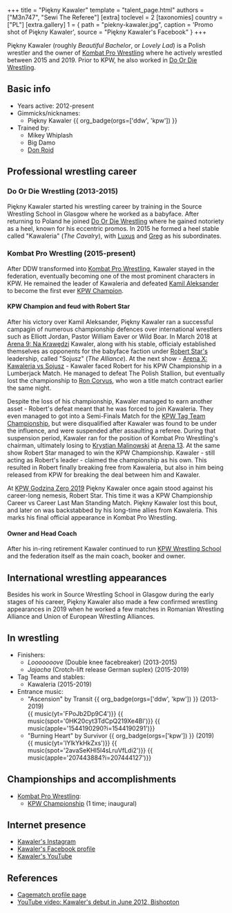 +++
title = "Piękny Kawaler"
template = "talent_page.html"
authors = ["M3n747", "Sewi The Referee"]
[extra]
toclevel = 2
[taxonomies]
country = ["PL"]
[extra.gallery]
1 = { path = "piekny-kawaler.jpg", caption = 'Promo shot of Piękny Kawaler', source = "Piękny Kawaler's Facebook" }
+++

Piękny Kawaler (roughly _Beautiful Bachelor_, or _Lovely Lad_) is a Polish wrestler and the owner of [Kombat Pro Wrestling](@/o/kpw.md) where he actively wrestled between 2015 and 2019. Prior to KPW, he also worked in [Do Or Die Wrestling](@/o/ddw.md).

## Basic info

* Years active: 2012-present
* Gimmicks/nicknames:
  - Piękny Kawaler {{ org_badge(orgs=['ddw', 'kpw']) }}
* Trained by:
  - Mikey Whiplash
  - Big Damo
  - [Don Roid](@/w/don-roid.md)

## Professional wrestling career

### Do Or Die Wrestling (2013-2015)

Piękny Kawaler started his wrestling career by training in the Source Wrestling School in Glasgow where he worked as a babyface.
After returning to Poland he joined [Do Or Die Wrestling](@/o/ddw.md) where he gained notoriety as a heel, known for his eccentric promos. In 2015 he formed a heel stable called "Kawaleria" (_The Cavalry_), with [Luxus](@/w/luxus.md) and [Greg](@/w/greg.md) as his subordinates.

### Kombat Pro Wrestling (2015-present)

After DDW transformed into [Kombat Pro Wrestling](@/o/kpw.md), Kawaler stayed in the federation, eventually becoming one of the most prominent characters in KPW. He remained the leader of Kawaleria and defeated [Kamil Aleksander](@/w/kamil-aleksander.md) to become the first ever [KPW Champion](@/c/kpw-championship.md).

#### KPW Champion and feud with Robert Star

After his victory over Kamil Aleksander, Piękny Kawaler ran a successful campagin of numerous championship defences over international wrestlers such as Elliott Jordan, Pastor William Eaver or Wild Boar. In March 2018 at [Arena 9: Na Krawędzi](@/e/kpw/2018-03-10-kpw-arena-9.md) Kawaler, along with his stable, officialy established themselves as opponents for the babyface faction under [Robert Star's](@/w/robert-star.md) leadership, called "Sojusz" (_The Alliance_). At the next show - [Arena X: Kawaleria vs Sojusz](@/e/kpw/2018-05-26-kpw-arena-x.md) - Kawaler faced Robert for his KPW Championship in a Lumberjack Match. He managed to defeat The Polish Stallion, but eventually lost the championship to [Ron Corvus](@/w/ron-corvus.md), who won a title match contract earlier the same night.

Despite the loss of his championship, Kawaler managed to earn another asset - Robert's defeat meant that he was forced to join Kawaleria. They even managed to got into a Semi-Finals Match for the [KPW Tag Team Championship](@/c/kpw-tag-team-championship.md), but were disqualified after Kawaler was found to be under the influence, and were suspended after assaulting a referee. During that suspension period, Kawaler ran for the position of Kombat Pro Wrestling's chairman, ultimately losing to [Krystian Malinowski](@/w/krystian-malinowski.md) at [Arena 13](@/e/kpw/2019-04-05-kpw-arena-13.md). At the same show Robert Star managed to win the KPW Championship. Kawaler - still acting as Robert's leader - claimed the championship as his own. This resulted in Robert finally breaking free from Kawaleria, but also in him being released from KPW for breaking the deal between him and Kawaler.

At [KPW Godzina Zero 2019](@/e/kpw/2019-08-17-kpw-godzina-zero-2019.md) Piękny Kawaler once again stood against his career-long nemesis, Robert Star. This time it was a KPW Championship Career vs Career Last Man Standing Match. Piękny Kawaler lost this bout, and later on was backstabbed by his long-time allies from Kawaleria. This marks his final official appearance in Kombat Pro Wrestling.

#### Owner and Head Coach

After his in-ring retirement Kawaler continued to run [KPW Wrestling School](@/o/szkola-kpw.md) and the federation itself as the main coach, booker and owner.

## International wrestling appearances

Besides his work in Source Wrestling School in Glasgow during the early stages of his career, Piękny Kawaler also made a few confirmed wrestling appearances in 2019 when he worked a few matches in Romanian Wrestling Alliance and Union of European Wrestling Alliances.

## In wrestling

* Finishers:
  - _Looooooove_ (Double knee facebreaker) (2013-2015)
  - _Jajacha_ (Crotch-lift release German suplex) (2015-2019)
* Tag Teams and stables:
  - Kawaleria (2015-2019)
* Entrance music:
  - "Ascension" by Transit
    {{ org_badge(orgs=['ddw', 'kpw']) }} (2013-2019) <br>
    {{ music(yt='FPoJb2Dp9C4')}}
    {{ music(spot='0HK20cyt3TdCpQ219Xe4Bl')}}
    {{ music(apple='1544190290?i=1544190291')}}
  - "Burning Heart" by Survivor
    {{ org_badge(orgs=['kpw']) }} (2019) <br>
    {{ music(yt='lYlkYkHkZxs')}}
    {{ music(spot='2avaSeKHI5l4sLruVfLdi2')}}
    {{ music(apple='207443884?i=207444127')}}

## Championships and accomplishments

* [Kombat Pro Wrestling](@/o/kpw.md):
  - [KPW Championship](@/c/kpw-championship.md) (1 time; inaugural)

## Internet presence

* [Kawaler's Instagram](https://www.instagram.com/trenerwrestlingu/)
* [Kawaler's Facebook profile](https://www.facebook.com/kawalerwrestling/)
* [Kawaler's YouTube](https://www.youtube.com/user/kawalerwrestling)

## References

* [Cagematch profile page](https://www.cagematch.net/?id=2&nr=15421)
* [YouTube video: Kawaler's debut in June 2012, Bishopton](https://www.youtube.com/watch?v=Hw6T_xAz5SY)
